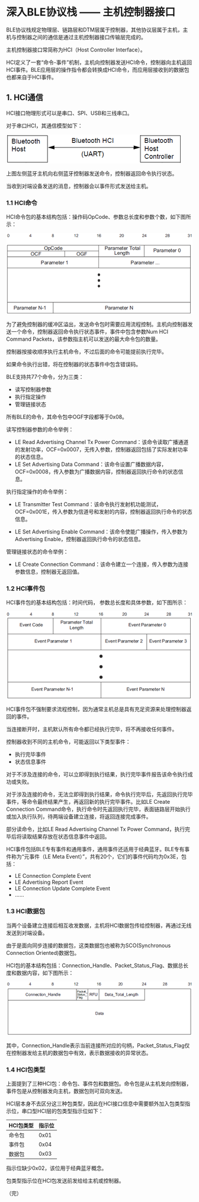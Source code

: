 # 深入BLE协议栈 —— 主机控制器接口

BLE协议栈规定物理层、链路层和DTM层属于控制器，其他协议层属于主机，主机与控制器之间的通信是通过主机控制器接口传输层完成的。

主机控制器接口常简称为HCI（Host Controller Interface）。

HCI定义了一套“命令-事件”机制，主机向控制器发送HCI命令，控制器向主机返回HCI事件。BLE应用层的操作指令都会转换成HCI命令，而应用层接收到的数据包也都来自于HCI事件。

## 1. HCI通信

HCI接口物理形式可以是串口、SPI、USB和三线串口。

对于串口HCI，其通信模型如下：

![HCI_UART_Interface](../_img/HCI_UART_Interface.png)

上图左侧蓝牙主机向右侧蓝牙控制器发送命令，控制器返回命令执行状态。

当收到对端设备发送的消息，控制器会以事件形式发送给主机。

### 1.1 HCI命令

HCI命令包的基本结构包括：操作码OpCode、参数总长度和参数个数，如下图所示：

![HCI_Command_Packet_Format](../_img/HCI_Command_Packet_Format.png)

为了避免控制器的缓冲区溢出，发送命令包时需要应用流程控制。主机向控制器发送一个命令，控制器返回命令执行状态事件，事件中包含参数Num HCI Command Packets，该参数指主机可以发送的最大命令包的数量。

控制器按接收顺序执行主机命令，不过后面的命令可能提前执行完毕。

如果命令执行出错，将在控制器的状态事件中包含错误码。

BLE支持共77个命令，分为三类：

- 读写控制器参数
- 执行指定操作
- 管理链接状态

所有BLE的命令，其命令包中OGF字段都等于0x08。

读写控制器参数的命令举例：

- LE Read Advertising Channel Tx Power Command：该命令读取广播通道的发射功率，OCF=0x0007，无传入参数，控制器返回包括了实际发射功率的状态信息。
- LE Set Advertising Data Command：该命令设置广播数据内容，OCF=0x0008，传入参数为广播数据内容，控制器返回执行命令的状态信息。

执行指定操作的命令举例：

- LE Transmitter Test Command：该命令执行发射机功能测试，OCF=0x001E，传入参数为信道号和发射的内容，控制器返回执行命令的状态信息。


- LE Set Advertising Enable Command：该命令使能广播操作，传入参数为Advertising Enable，控制器返回执行命令的状态信息。

管理链接状态的命令举例：

- LE Create Connection Command：该命令建立一个连接，传入参数为连接参数信息，控制器无返回值。

### 1.2 HCI事件包

HCI事件包的基本结构包括：时间代码， 参数总长度和具体参数，如下图所示：

![HCI_Event_Packet_Format](../_img/HCI_Event_Packet_Format.png)

HCI事件包不强制要求流程控制，因为通常主机总是具有充足资源来处理控制器返回的事件。

当连接断开时，主机默认所有命令都已经执行完毕，将不再接收任何事件。

控制器收到不同的主机命令，可能返回以下类型事件：

- 执行完毕事件
- 状态信息事件

对于不涉及连接的命令，可以立即得到执行结果，执行完毕事件报告该命令执行成功或失败。

对于涉及连接的命令，无法立即得到执行结果，命令执行完毕后，先返回执行完毕事件，等命令最终结果产生，再返回新的执行完毕事件。比如LE Create Connection Command命令，执行命令时先返回执行完毕，表面链路层开始执行或加入执行队列，待两端设备建立连接，将返回连接完成事件。

部分读命令，比如LE Read Advertising Channel Tx Power Command，执行完毕后将读取结果存放在状态信息事件中返回。

HCI事件包括BLE专有事件和通用事件，通用事件还适用于经典蓝牙。BLE专有事件称为“元事件（LE Meta Event）”，共有20个，它们的事件代码均为0x3E，包括：

- LE Connection Complete Event
- LE Advertising Report Event
- LE Connection Update Complete Event
- ……

### 1.3 HCI数据包

当两个设备建立连接后相互收发数据，主机将HCI数据包传给控制器，再通过无线发送到对端设备。

由于是面向同步连接的数据包，这类数据包也被称为SCO(Synchronous Connection Oriented)数据包。

HCI包的基本结构包括：Connection_Handle、Packet_Status_Flag、数据总长度和数据内容，如下图所示：

![HCI_Data_Packet_Format](../_img/HCI_Data_Packet_Format.png)

其中，Connection_Handle表示当前连接所对应的句柄，Packet_Status_Flag仅在控制器发给主机的数据包中有效，表示数据接收的异常状态。

### 1.4 HCI包类型

上面提到了三种HCI包：命令包、事件包和数据包。命令包是从主机发向控制器，事件包是从控制器发向主机，数据包则可双向发送。

HCI层本身不去区分这三种包类型，因此在HCI接口信息中需要额外加入包类型指示位，串口型HCI层的包类型指示位如下：

| HCI包类型 | 指示位  |
| ------ | ---- |
| 命令包    | 0x01 |
| 事件包    | 0x04 |
| 数据包    | 0x03 |

指示位缺少0x02，该位用于经典蓝牙概念。

包类型指示位在HCI包发送前发给给主机或控制器。

（完）